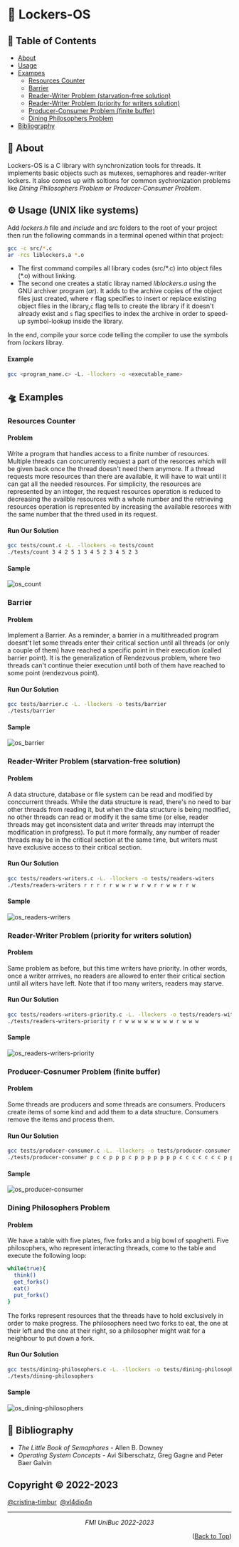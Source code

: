 # :closed_lock_with_key: Lockers-OS

## :bookmark: Table of Contents

- [About](#about)
- [Usage](#usage)
- [Exampes](#examples)
  - [Resources Counter](#resources-counter)
  - [Barrier](#barrier)
  - [Reader-Writer Problem (starvation-free solution)](#rw-locker)
  - [Reader-Writer Problem (priority for writers solution)](#rw-locker-priority)
  - [Producer-Consumer Problem (finite buffer)](#producer-consumer)
  - [Dining Philosophers Problem](#dining-philosophers)
- [Bibliography](#bibliography)
  
<a name="about"/>

## :rocket: About

Lockers-OS is a C library with synchronization tools for threads. It implements basic objects such as mutexes, semaphores and reader-writer lockers. It also comes up with soltions for common sychronization problems like <i>Dining Philosophers Problem</i> or <i>Producer-Consumer Problem</i>.

<a name="usage"/>

## :gear: Usage (UNIX like systems)

Add <i>lockers.h</i> file and <i>include</i> and <i>src</i> folders to the root of your project then run the following commands in a terminal opened  within that project:

```bash
gcc -c src/*.c
ar -rcs liblockers.a *.o
```

- The first command compiles all library codes (src/\*.c) into object files (\*.o) without linking. <br/>
- The second one creates a static libray named <i>liblockers.a</i> using the GNU archiver program (<i>ar</i>). It adds to the archive copies of the object files just created, where `r` flag specifies to insert or replace existing object files in the library,`c` flag tells to create the library if it doesn't already exist and `s`  flag specifies to index the archive in order to speed-up symbol-lookup inside the library.

In the end, compile your sorce code telling the compiler to use the symbols from <i>lockers</i> libray.

#### Example

```bash
gcc <program_name.c> -L. -llockers -o <executable_name>
```

<a name="examples"/>

## :flying_saucer: Examples

<a name="resources-counter"/>

### Resources Counter

#### Problem

Write a program that handles access to a finite number of resources. Multiple threads can concurrently request a part of the resorces which will be given back once the thread doesn't need them anymore. If a thread requests more resources than there are available, it will have to wait until it can gat all the needed resources. For simplicity, the resources are represented by an integer, the request resources operation is reduced to decreasing the availble resources with a whole number and the retrieving resources operation is represented by increasing the available resorces with the same number that the thred used in its request.

#### Run Our Solution

```bash
gcc tests/count.c -L. -llockers -o tests/count
./tests/count 3 4 2 5 1 3 4 5 2 3 4 5 2 3
```

#### Sample

![os_count](https://user-images.githubusercontent.com/93842197/210456427-6e60e0aa-cfd1-4cb6-9ce5-9965f748a0a3.png)

<a name="barrier"/>

### Barrier

#### Problem

Implement a Barrier. As a reminder, a barrier in a multithreaded program doesnt't let some threads enter their critical section until all threads (or only a couple of them) have reached a specific point in their execution (called barrier point). It is the generalization of Rendezvous problem, where two threads can't continue theier execution until both of them have reached to some point (rendezvous point).

#### Run Our Solution

``` bash
gcc tests/barrier.c -L. -llockers -o tests/barrier
./tests/barrier
```

#### Sample

![os_barrier](https://user-images.githubusercontent.com/93842197/210457013-d227d56c-d5f9-441e-9284-42f62d0743a0.png)

<a name="rw-locker"/>

### Reader-Writer Problem (starvation-free solution)

#### Problem

A data structure, database or file system can be read and modified by conccurrent threads. While the data structure is read, there's no need to bar other threads from reading it, but when the data structure is being modified, no other threads can read or modify it the same time (or else, reader threads may get inconsistent data and writer threads may interrupt the modification in profgress). To put it more formally, any number of reader threads may be in the critical section at the same time, but writers must have exclusive access to their critical section.

#### Run Our Solution

``` bash
gcc tests/readers-writers.c -L. -llockers -o tests/readers-witers
./tests/readers-writers r r r r r w w r w r w r r w w r r w 
```

#### Sample

![os_readers-writers](https://user-images.githubusercontent.com/93842197/210458210-1d889d36-0dff-4d22-8368-1fd0bb20a42d.png)

<a name="rw-locker-priority"/>

### Reader-Writer Problem (priority for writers solution)

#### Problem

Same problem as before, but this time writers have priority. In other words, once a writer arrrives, no readers are allowed to enter their critical section until all witers have left. Note that if too many writers, readers may starve.

#### Run Our Solution

``` bash
gcc tests/readers-writers-priority.c -L. -llockers -o tests/readers-witers-priority
./tests/readers-writers-priority r r w w w w w w w w r w w w 
```

#### Sample

![os_readers-writers-priority](https://user-images.githubusercontent.com/93842197/210459387-072ff507-5a17-4902-b72e-6170922a664a.png)

<a name="producer-consumer"/>

### Producer-Cosnumer Problem (finite buffer)

#### Problem 

Some threads are producers and some threads are consumers. Producers create items of some kind and add them to a data structure. Consumers remove the items and process them.

#### Run Our Solution

``` bash
gcc tests/producer-consumer.c -L. -llockers -o tests/producer-consumer
./tests/producer-consumer p c c p p p c p p p p p p p c c c c c c c p p p p c c c c c
```

#### Sample

![os_producer-consumer](https://user-images.githubusercontent.com/93842197/210472341-ff552a38-6077-42cf-af2e-b8640645ff31.png)

<a name="dining-philosophers"/>

### Dining Philosophers Problem

#### Problem

We have a table with five plates, five forks and a big bowl of spaghetti. Five philosophers, who represent interacting threads, come to the table and execute the following loop: 

```bash
while(true){
  think()
  get_forks()
  eat()
  put_forks()
}
```

The forks represent resources that the threads have to hold exclusively in order to make progress. The philosophers need two forks to eat, the one at their left and the one at their right, so a philosopher might wait for a neighbour to put down a fork.

#### Run Our Solution

``` bash
gcc tests/dining-philosophers.c -L. -llockers -o tests/dining-philosophers
./tests/dining-philosophers
```

#### Sample 

![os_dining-philosophers](https://user-images.githubusercontent.com/93842197/210473057-cbed8399-928c-4c63-af20-8d061f95bbb3.png)

<a name="bibliography"/>

## :book: Bibliography

- <i>The Little Book of Semaphores</i> \- Allen B. Downey <br/>
- <i>Operating System Concepts</i> \- Avi Silberschatz, Greg Gagne and Peter Baer Galvin

## Copyright © 2022-2023

<p><a href="https://github.com/cristina-timbur">@cristina-timbur</a><a> &nbsp;</a><a href="https://github.com/vl4dio4n">@vl4dio4n</a></p>

***
*<p align="center"><a>FMI UniBuc 2022-2023</a></p>*

<p align="right">(<a href="#top">Back to Top</a>)</p>
